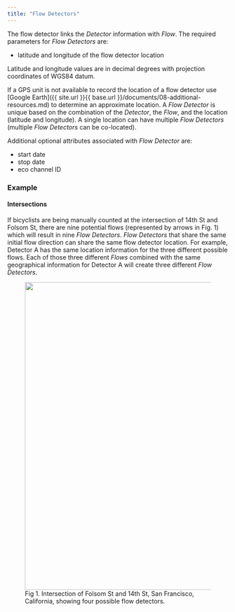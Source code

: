 ```yaml
---
title: "Flow Detectors"
---
```

The flow detector links the _Detector_ information with _Flow_. The required parameters for _Flow Detectors_ are:

* latitude and longitude of the flow detector location

Latitude and longitude values are in decimal degrees with projection coordinates of WGS84 datum.

If a GPS unit is not available to record the location of a flow detector use [Google Earth]({{ site.url }}{{ base.url }}/documents/08-additional-resources.md) to determine an approximate location. A _Flow Detector_ is unique based on the combination of the _Detector_, the _Flow_, and the location (latitude and longitude). A single location can have multiple _Flow Detectors_ (multiple _Flow Detectors_ can be co-located).

Additional optional attributes associated with _Flow Detector_ are:

* start date
* stop date
* eco channel ID

### Example

#### Intersections
If bicyclists are being manually counted at the intersection of 14th St and Folsom St, there are nine potential flows (represented by arrows in Fig. 1) which will result in nine _Flow Detectors_. _Flow Detectors_ that share the same initial flow direction can share the same flow detector location. For example, Detector A has the same location information for the three different possible flows. Each of those three different _Flows_ combined with the same geographical information for Detector A will create three different _Flow Detectors_.

<figure class="align-left">
  <img src="{{ site.url }}{{ base.url }}/assets/images/flowdetectors-img.png" width="700">
  <figcaption>Fig 1. Intersection of Folsom St and 14th St, San Francisco, California, showing four possible flow detectors.</figcaption>
</figure>  
